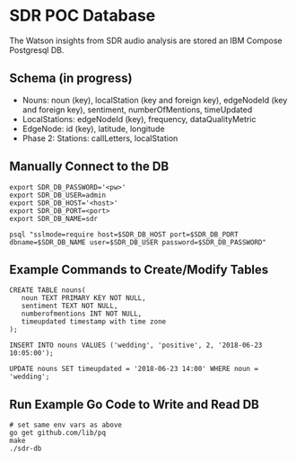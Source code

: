 # SDR POC Database

The Watson insights from SDR audio analysis are stored an IBM Compose Postgresql DB.

## Schema (in progress)

- Nouns: noun (key), localStation (key and foreign key), edgeNodeId (key and foreign key), sentiment, numberOfMentions, timeUpdated
- LocalStations: edgeNodeId (key), frequency, dataQualityMetric
- EdgeNode: id (key), latitude, longitude
- Phase 2: Stations: callLetters, localStation

## Manually Connect to the DB
```
export SDR_DB_PASSWORD='<pw>'
export SDR_DB_USER=admin
export SDR_DB_HOST='<host>'
export SDR_DB_PORT=<port>
export SDR_DB_NAME=sdr

psql "sslmode=require host=$SDR_DB_HOST port=$SDR_DB_PORT dbname=$SDR_DB_NAME user=$SDR_DB_USER password=$SDR_DB_PASSWORD"
```

## Example Commands to Create/Modify Tables
```
CREATE TABLE nouns(
   noun TEXT PRIMARY KEY NOT NULL,
   sentiment TEXT NOT NULL,
   numberofmentions INT NOT NULL,
   timeupdated timestamp with time zone
);

INSERT INTO nouns VALUES ('wedding', 'positive', 2, '2018-06-23 10:05:00');

UPDATE nouns SET timeupdated = '2018-06-23 14:00' WHERE noun = 'wedding';
```

## Run Example Go Code to Write and Read DB
```
# set same env vars as above
go get github.com/lib/pq
make
./sdr-db
```
